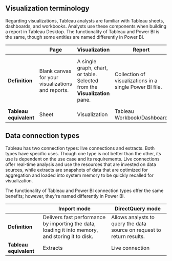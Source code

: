 ## Visualization terminology

Regarding visualizations, Tableau analysts are familiar with Tableau sheets, dashboards, and workbooks. Analysts use these components when building a report in Tableau Desktop. The functionality of Tableau and Power BI is the same, though some entities are named differently in Power BI.

| | **Page** |**Visualization** |**Report** |**Dashboard** |
|--|--|--|--|--|
| **Definition** | Blank canvas for your visualizations and reports. | A single graph, chart, or table. Selected from the **Visualization** pane. | Collection of visualizations in a single Power BI file. | Collection of Power BI visualizations that are pinned onto a single view on Power BI service. |
| **Tableau equivalent** | Sheet |  Visualization |Tableau Workbook/Dashboard | No Tableau equivalent |


## Data connection types

Tableau has two connection types: live connections and extracts. Both types have specific uses. Though one type is not better than the other, its use is dependent on the use case and its requirements. Live connections offer real-time analysis and use the resources that are invested on data sources, while extracts are snapshots of data that are optimized for aggregation and loaded into system memory to be quickly recalled for visualization.

The functionality of Tableau and Power BI connection types offer the same benefits; however, they're named differently in Power BI.

| | **Import mode** | **DirectQuery mode** |
|--|--|--|
| **Definition** | Delivers fast performance by importing the data, loading it into memory, and storing it to disk. | Allows analysts to query the data source on request to return results. |
| **Tableau equivalent** | Extracts | Live connection |

